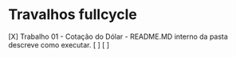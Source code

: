 # Travalhos fullcycle

[X] Trabalho 01 - Cotação do Dólar - README.MD interno da pasta descreve como executar.
[ ]
[ ]
